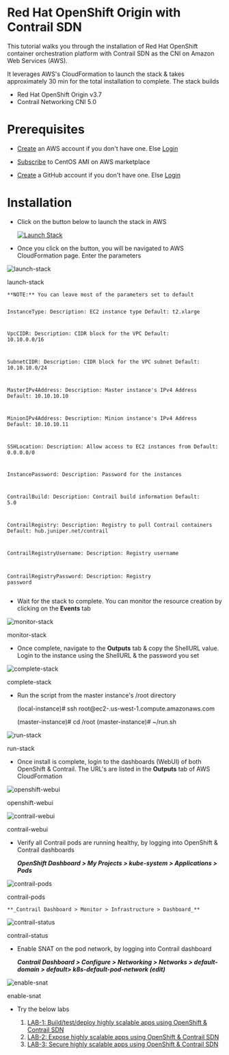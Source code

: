 <h1 id="red-hat-openshift-origin-with-contrail-sdn">Red Hat OpenShift Origin with Contrail SDN</h1>
<p>This tutorial walks you through the installation of Red Hat OpenShift container orchestration platform with Contrail SDN as the CNI on Amazon Web Services (AWS).</p>
<p>It leverages AWS's CloudFormation to launch the stack &amp; takes approximately 30 min for the total installation to complete. The stack builds</p>
<ul>
<li>Red Hat OpenShift Origin v3.7</li>
<li>Contrail Networking CNI 5.0</li>
</ul>
<h1 id="prerequisites">Prerequisites</h1>
<ul>
<li><p><a href="https://portal.aws.amazon.com/billing/signup#/start">Create</a> an AWS account if you don't have one. Else <a href="https://aws.amazon.com/console/">Login</a></p></li>
<li><p><a href="https://aws.amazon.com/marketplace/pp/B00O7WM7QW">Subscribe</a> to CentOS AMI on AWS marketplace</p></li>
<li><p><a href="https://github.com/join">Create</a> a GitHub account if you don't have one. Else <a href="https://github.com/login">Login</a></p></li>
</ul>
<h1 id="installation">Installation</h1>
<ul>
<li><p>Click on the button below to launch the stack in AWS</p>
<p><a href="https://us-west-1.console.aws.amazon.com/cloudformation/home?region=us-west-1#/stacks/create/review?filter=active&templateURL=https:%2F%2Fs3-us-west-1.amazonaws.com%2Fcontrail-dev-ops%2Fopenshift-contrail-stack-5.yaml&stackName=openshift-stack" target="_blank"><img alt="Launch Stack" src="https://cdn.rawgit.com/buildkite/cloudformation-launch-stack-button-svg/master/launch-stack.svg"></a></p></li>
<li><p>Once you click on the button, you will be navigated to AWS CloudFormation page. Enter the parameters</p></li>
</ul>
<div class="figure">
<img src="https://github.com/savithruml/cloud-ops/blob/master/aws/cloudformation/openshift/images/1-initiate.jpg" alt="launch-stack" /><p class="caption">launch-stack</p>
</div>
<pre><code>**NOTE:** You can leave most of the parameters set to default

   InstanceType:
     Description: EC2 instance type
     Default: t2.xlarge

   VpcCIDR:
     Description: CIDR block for the VPC
     Default: 10.10.0.0/16

   SubnetCIDR:
     Description: CIDR block for the VPC subnet
     Default: 10.10.10.0/24

   MasterIPv4Address:
     Description: Master instance&#39;s IPv4 Address
     Default: 10.10.10.10

   MinionIPv4Address:
     Description: Minion instance&#39;s IPv4 Address
     Default: 10.10.10.11

   SSHLocation:
     Description: Allow access to EC2 instances from
     Default: 0.0.0.0/0

   InstancePassword:
     Description: Password for the instances

   ContrailBuild:
     Description: Contrail build information
     Default: 5.0

   ContrailRegistry:
     Description: Registry to pull Contrail containers
     Default: hub.juniper.net/contrail

   ContrailRegistryUsername:
     Description: Registry username

   ContrailRegistryPassword:
     Description: Registry password</code></pre>
<ul>
<li>Wait for the stack to complete. You can monitor the resource creation by clicking on the <strong>Events</strong> tab</li>
</ul>
<div class="figure">
<img src="https://github.com/savithruml/cloud-ops/blob/master/aws/cloudformation/openshift/images/2-monitor.jpg" alt="monitor-stack" /><p class="caption">monitor-stack</p>
</div>
<ul>
<li>Once complete, navigate to the <strong>Outputs</strong> tab &amp; copy the ShellURL value. Login to the instance using the ShellURL &amp; the password you set</li>
</ul>
<div class="figure">
<img src="https://github.com/savithruml/cloud-ops/blob/master/aws/cloudformation/openshift/images/3-complete.jpg" alt="complete-stack" /><p class="caption">complete-stack</p>
</div>
<ul>
<li><p>Run the script from the master instance's /root directory</p>
<p>(local-instance)# ssh root@ec2-<public-ip>.us-west-1.compute.amazonaws.com</p>
<p>(master-instance)# cd /root (master-instance)# ~/run.sh</p></li>
</ul>
<div class="figure">
<img src="https://github.com/savithruml/cloud-ops/blob/master/aws/cloudformation/openshift/images/4-run-sh.jpg" alt="run-stack" /><p class="caption">run-stack</p>
</div>
<ul>
<li>Once install is complete, login to the dashboards (WebUI) of both OpenShift &amp; Contrail. The URL's are listed in the <strong>Outputs</strong> tab of AWS CloudFormation</li>
</ul>
<div class="figure">
<img src="https://github.com/savithruml/cloud-ops/blob/master/aws/cloudformation/openshift/images/6-openshift-webui.png" alt="openshift-webui" /><p class="caption">openshift-webui</p>
</div>
<div class="figure">
<img src="https://github.com/savithruml/cloud-ops/blob/master/aws/cloudformation/openshift/images/7-contrail-webui.png" alt="contrail-webui" /><p class="caption">contrail-webui</p>
</div>
<ul>
<li><p>Verify all Contrail pods are running healthy, by logging into OpenShift &amp; Contrail dashboards</p>
<p><strong><em>OpenShift Dashboard &gt; My Projects &gt; kube-system &gt; Applications &gt; Pods</em></strong></p></li>
</ul>
<div class="figure">
<img src="https://github.com/savithruml/cloud-ops/blob/master/aws/cloudformation/openshift/images/8-contrail-pods.png" alt="contrail-pods" /><p class="caption">contrail-pods</p>
</div>
<pre><code>**_Contrail Dashboard &gt; Monitor &gt; Infrastructure &gt; Dashboard_**</code></pre>
<div class="figure">
<img src="https://github.com/savithruml/cloud-ops/blob/master/aws/cloudformation/openshift/images/9-contrail-status.png" alt="contrail-status" /><p class="caption">contrail-status</p>
</div>
<ul>
<li><p>Enable SNAT on the pod network, by logging into Contrail dashboard</p>
<p><strong><em>Contrail Dashboard &gt; Configure &gt; Networking &gt; Networks &gt; default-domain &gt; default&gt; k8s-default-pod-network (edit)</em></strong></p></li>
</ul>
<div class="figure">
<img src="https://github.com/savithruml/cloud-ops/blob/master/aws/cloudformation/openshift/images/10-enable-snat.jpg" alt="enable-snat" /><p class="caption">enable-snat</p>
</div>
<ul>
<li><p>Try the below labs</p>
<ol style="list-style-type: decimal">
<li><a href="https://s3-us-west-1.amazonaws.com/contrail-labs/usecase-1-openshift-build.pdf">LAB-1: Build/test/deploy highly scalable apps using OpenShift &amp; Contrail SDN</a></li>
<li><a href="https://s3-us-west-1.amazonaws.com/contrail-labs/usecase-2-openshift-ingress.pdf">LAB-2: Expose highly scalable apps using OpenShift &amp; Contrail SDN</a></li>
<li><a href="https://s3-us-west-1.amazonaws.com/contrail-labs/usecase-3-openshift-network-policy.pdf">LAB-3: Secure highly scalable apps using OpenShift &amp; Contrail SDN</a></li>
</ol></li>
</ul>
